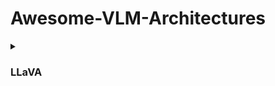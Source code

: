 # Awesome-VLM-Architectures
<details>
  <summary><h3>LLaVA</h3></summary>
  
  ![image](https://github.com/gokayfem/Awesome-VLM-Architectures/assets/88277926/d1cc76f0-cade-4985-bc24-9ee356324113)  
  
  | Paper Title                                | Architecture Overview                                                                                                                                                                                                                                   | Training Method Detailed                                                                                                                                                                                               | Alignment techniques                                                                                                                                                                   | Datasets Used                         |
  | ------------------------------------------ | ------------------------------------------------------------------------------------------------------------------------------------------------------------------------------------------------------------------------------------------------------- | ---------------------------------------------------------------------------------------------------------------------------------------------------------------------------------------------------------------------- | -------------------------------------------------------------------------------------------------------------------------------------------------------------------------------------- | ------------------------------------- |
  | LLaVA: Large Language and Vision Assistant | LLaVA connects a vision encoder and an LLM for general-purpose visual and language understanding. It uses the open-set visual encoder of CLIP with the language decoder Vicuna, fine-tuning end-to-end on generated instructional vision-language data. | LLaVA is trained in two stages: pre-training for feature alignment using filtered CC3M image-text pairs, and fine-tuning end-to-end on LLaVA-Instruct-158K dataset for multimodal chatbot and Science QA applications. | A simple linear layer connects image features into the word embedding space of the LLM. The model uses auto-regressive training objective for instruction-tuning on prediction tokens. | CC3M, LLaVA-Instruct-158K, Science QA |

</details>

